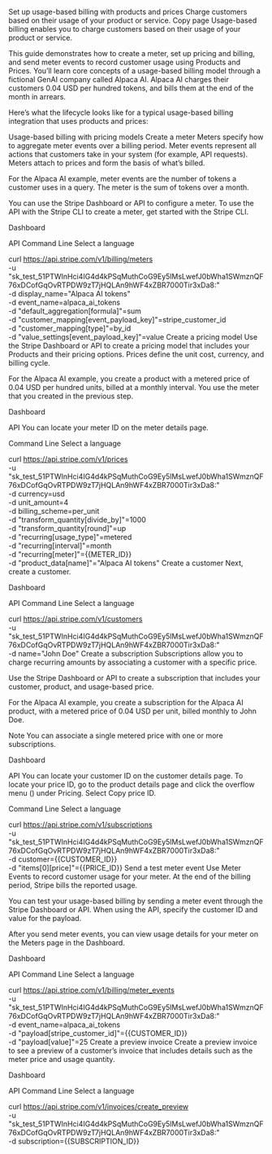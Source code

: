 Set up usage-based billing with products and prices
Charge customers based on their usage of your product or service.
Copy page
Usage-based billing enables you to charge customers based on their usage of your product or service.

This guide demonstrates how to create a meter, set up pricing and billing, and send meter events to record customer usage using Products and Prices. You’ll learn core concepts of a usage-based billing model through a fictional GenAI company called Alpaca AI. Alpaca AI charges their customers 0.04 USD per hundred tokens, and bills them at the end of the month in arrears.

Here’s what the lifecycle looks like for a typical usage-based billing integration that uses products and prices:









Usage-based billing with pricing models
Create a meter
Meters specify how to aggregate meter events over a billing period. Meter events represent all actions that customers take in your system (for example, API requests). Meters attach to prices and form the basis of what’s billed.

For the Alpaca AI example, meter events are the number of tokens a customer uses in a query. The meter is the sum of tokens over a month.

You can use the Stripe Dashboard or API to configure a meter. To use the API with the Stripe CLI to create a meter, get started with the Stripe CLI.


Dashboard

API
Command Line
Select a language



curl https://api.stripe.com/v1/billing/meters \
  -u "sk_test_51PTWInHci4IG4d4kPSqMuthCoG9Ey5lMsLwefJ0bWha1SWmznQF76xDCofGqOvRTPDW9zT7jHQLAn9hWF4xZBR7000Tir3xDa8:" \
  -d display_name="Alpaca AI tokens" \
  -d event_name=alpaca_ai_tokens \
  -d "default_aggregation[formula]"=sum \
  -d "customer_mapping[event_payload_key]"=stripe_customer_id \
  -d "customer_mapping[type]"=by_id \
  -d "value_settings[event_payload_key]"=value
Create a pricing model
Use the Stripe Dashboard or API to create a pricing model that includes your Products and their pricing options. Prices define the unit cost, currency, and billing cycle.

For the Alpaca AI example, you create a product with a metered price of 0.04 USD per hundred units, billed at a monthly interval. You use the meter that you created in the previous step.


Dashboard

API
You can locate your meter ID on the meter details page.

Command Line
Select a language



curl https://api.stripe.com/v1/prices \
  -u "sk_test_51PTWInHci4IG4d4kPSqMuthCoG9Ey5lMsLwefJ0bWha1SWmznQF76xDCofGqOvRTPDW9zT7jHQLAn9hWF4xZBR7000Tir3xDa8:" \
  -d currency=usd \
  -d unit_amount=4 \
  -d billing_scheme=per_unit \
  -d "transform_quantity[divide_by]"=1000 \
  -d "transform_quantity[round]"=up \
  -d "recurring[usage_type]"=metered \
  -d "recurring[interval]"=month \
  -d "recurring[meter]"={{METER_ID}} \
  -d "product_data[name]"="Alpaca AI tokens"
Create a customer
Next, create a customer.


Dashboard

API
Command Line
Select a language



curl https://api.stripe.com/v1/customers \
  -u "sk_test_51PTWInHci4IG4d4kPSqMuthCoG9Ey5lMsLwefJ0bWha1SWmznQF76xDCofGqOvRTPDW9zT7jHQLAn9hWF4xZBR7000Tir3xDa8:" \
  -d name="John Doe"
Create a subscription
Subscriptions allow you to charge recurring amounts by associating a customer with a specific price.

Use the Stripe Dashboard or API to create a subscription that includes your customer, product, and usage-based price.

For the Alpaca AI example, you create a subscription for the Alpaca AI product, with a metered price of 0.04 USD per unit, billed monthly to John Doe.

Note
You can associate a single metered price with one or more subscriptions.


Dashboard

API
You can locate your customer ID on the customer details page. To locate your price ID, go to the product details page and click the overflow menu () under Pricing. Select Copy price ID.

Command Line
Select a language



curl https://api.stripe.com/v1/subscriptions \
  -u "sk_test_51PTWInHci4IG4d4kPSqMuthCoG9Ey5lMsLwefJ0bWha1SWmznQF76xDCofGqOvRTPDW9zT7jHQLAn9hWF4xZBR7000Tir3xDa8:" \
  -d customer={{CUSTOMER_ID}} \
  -d "items[0][price]"={{PRICE_ID}}
Send a test meter event
Use Meter Events to record customer usage for your meter. At the end of the billing period, Stripe bills the reported usage.

You can test your usage-based billing by sending a meter event through the Stripe Dashboard or API. When using the API, specify the customer ID and value for the payload.

After you send meter events, you can view usage details for your meter on the Meters page in the Dashboard.


Dashboard

API
Command Line
Select a language



curl https://api.stripe.com/v1/billing/meter_events \
  -u "sk_test_51PTWInHci4IG4d4kPSqMuthCoG9Ey5lMsLwefJ0bWha1SWmznQF76xDCofGqOvRTPDW9zT7jHQLAn9hWF4xZBR7000Tir3xDa8:" \
  -d event_name=alpaca_ai_tokens \
  -d "payload[stripe_customer_id]"={{CUSTOMER_ID}} \
  -d "payload[value]"=25
Create a preview invoice
Create a preview invoice to see a preview of a customer’s invoice that includes details such as the meter price and usage quantity.


Dashboard

API
Command Line
Select a language



curl https://api.stripe.com/v1/invoices/create_preview \
  -u "sk_test_51PTWInHci4IG4d4kPSqMuthCoG9Ey5lMsLwefJ0bWha1SWmznQF76xDCofGqOvRTPDW9zT7jHQLAn9hWF4xZBR7000Tir3xDa8:" \
  -d subscription={{SUBSCRIPTION_ID}}
